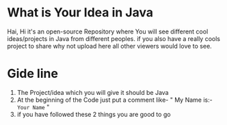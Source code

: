 # What is Your Idea in Java
Hai, Hi it's an open-source Repository where You will see different cool ideas/projects in Java from different peoples. if you also have a really cools project to share why not upload here all other viewers would love to see.

# Gide line 
1. The Project/idea which you will give it should be Java
2. At the beginning of the Code just put a comment 
    like- " My Name is:- `Your Name` "
3. if you have followed these 2 things you are good to go
